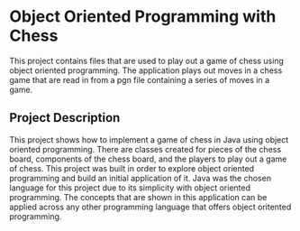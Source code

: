# Object Oriented Programming with Chess 
This project contains files that are used to play out a game of chess using object oriented programming. The application plays out moves in a chess game that are read in from a pgn file containing a series of moves in a game. 
## Project Description
This project shows how to implement a game of chess in Java using object oriented programming. There are classes created for pieces of the chess board, components of the chess board, and the players to play out a game of chess. This project was built in order to explore object oriented programming and build an initial application of it. Java was the chosen language for this project due to its simplicity with object oriented programming. The concepts that are shown in this application can be applied across any other programming language that offers object oritented programming. 